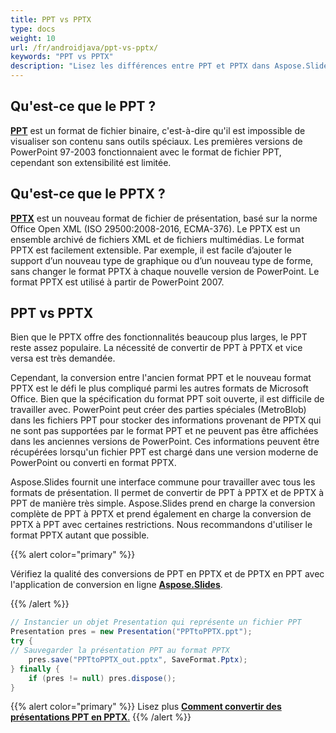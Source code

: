 ```yaml
---
title: PPT vs PPTX
type: docs
weight: 10
url: /fr/androidjava/ppt-vs-pptx/
keywords: "PPT vs PPTX"
description: "Lisez les différences entre PPT et PPTX dans Aspose.Slides."
---
```



## **Qu'est-ce que le PPT ?**
[**PPT**](https://docs.fileformat.com/presentation/ppt/) est un format de fichier binaire, c'est-à-dire qu'il est impossible de visualiser son contenu sans outils spéciaux. Les premières versions de PowerPoint 97-2003 fonctionnaient avec le format de fichier PPT, cependant son extensibilité est limitée.
## **Qu'est-ce que le PPTX ?**
[**PPTX**](https://docs.fileformat.com/presentation/pptx/) est un nouveau format de fichier de présentation, basé sur la norme Office Open XML (ISO 29500:2008-2016, ECMA-376). Le PPTX est un ensemble archivé de fichiers XML et de fichiers multimédias. Le format PPTX est facilement extensible. Par exemple, il est facile d’ajouter le support d’un nouveau type de graphique ou d’un nouveau type de forme, sans changer le format PPTX à chaque nouvelle version de PowerPoint. Le format PPTX est utilisé à partir de PowerPoint 2007.
## **PPT vs PPTX**
Bien que le PPTX offre des fonctionnalités beaucoup plus larges, le PPT reste assez populaire. La nécessité de convertir de PPT à PPTX et vice versa est très demandée.

Cependant, la conversion entre l'ancien format PPT et le nouveau format PPTX est le défi le plus compliqué parmi les autres formats de Microsoft Office. Bien que la spécification du format PPT soit ouverte, il est difficile de travailler avec. PowerPoint peut créer des parties spéciales (MetroBlob) dans les fichiers PPT pour stocker des informations provenant de PPTX qui ne sont pas supportées par le format PPT et ne peuvent pas être affichées dans les anciennes versions de PowerPoint. Ces informations peuvent être récupérées lorsqu'un fichier PPT est chargé dans une version moderne de PowerPoint ou converti en format PPTX.

Aspose.Slides fournit une interface commune pour travailler avec tous les formats de présentation. Il permet de convertir de PPT à PPTX et de PPTX à PPT de manière très simple. Aspose.Slides prend en charge la conversion complète de PPT à PPTX et prend également en charge la conversion de PPTX à PPT avec certaines restrictions. Nous recommandons d'utiliser le format PPTX autant que possible.

{{% alert color="primary" %}} 

Vérifiez la qualité des conversions de PPT en PPTX et de PPTX en PPT avec l'application de conversion en ligne [**Aspose.Slides**](https://products.aspose.app/slides/conversion/).

{{% /alert %}} 

```java
// Instancier un objet Presentation qui représente un fichier PPT
Presentation pres = new Presentation("PPTtoPPTX.ppt");
try {
// Sauvegarder la présentation PPT au format PPTX
    pres.save("PPTtoPPTX_out.pptx", SaveFormat.Pptx);
} finally {
    if (pres != null) pres.dispose();
}
```

{{% alert color="primary" %}} 
Lisez plus [**Comment convertir des présentations PPT en PPTX**.](/slides/fr/androidjava/convert-ppt-to-pptx/)
{{% /alert %}} 